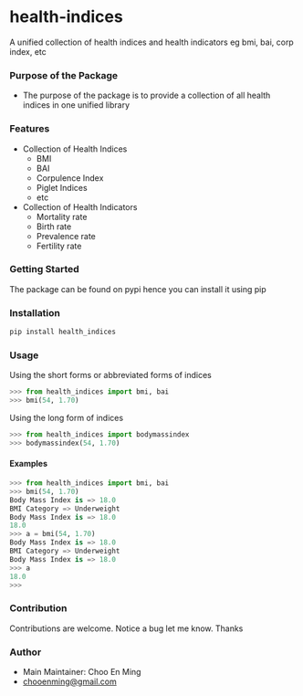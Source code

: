 # health-indices
A unified collection of health indices and health indicators eg bmi, bai, corp index, etc

### Purpose of the Package
+ The purpose of the package is to provide a collection of all health indices in one unified library

### Features
+ Collection of Health Indices
    - BMI
    - BAI
    - Corpulence Index
    - Piglet Indices
    - etc
+ Collection of Health Indicators
    - Mortality rate
    - Birth rate
    - Prevalence rate
    - Fertility rate

### Getting Started
The package can be found on pypi hence you can install it using pip

### Installation
```bash
pip install health_indices
```

### Usage
Using the short forms or abbreviated forms of indices
```python
>>> from health_indices import bmi, bai
>>> bmi(54, 1.70)
```

Using the long form of indices
```python
>>> from health_indices import bodymassindex
>>> bodymassindex(54, 1.70)
```

#### Examples
```python
>>> from health_indices import bmi, bai
>>> bmi(54, 1.70)
Body Mass Index is => 18.0
BMI Category => Underweight
Body Mass Index is => 18.0
18.0
>>> a = bmi(54, 1.70)
Body Mass Index is => 18.0
BMI Category => Underweight
Body Mass Index is => 18.0
>>> a
18.0
>>>
```

### Contribution
Contributions are welcome.
Notice a bug let me know. Thanks

### Author
+ Main Maintainer: Choo En Ming
+ chooenming@gmail.com